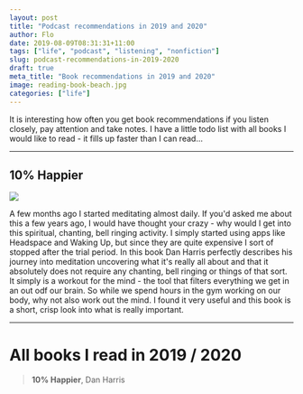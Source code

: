 ```yaml
---
layout: post
title: "Podcast recommendations in 2019 and 2020"
author: Flo
date: 2019-08-09T08:31:31+11:00
tags: ["life", "podcast", "listening", "nonfiction"]
slug: podcast-recommendations-in-2019-2020
draft: true
meta_title: "Book recommendations in 2019 and 2020"
image: reading-book-beach.jpg
categories: ["life"]
---
```


It is interesting how often you get book recommendations if you listen closely, pay attention and take notes. I have a little todo list with all books I would like to read - it fills up faster than I can read...<!-- end -->

---

## 10% Happier

<a href="https://www.amazon.com/Let-People-Surfing-Education-Businessman/dp/B01KB9LY6I/ref=as_li_ss_il?keywords=let+my+people+go+surfing&qid=1564730837&s=gateway&sr=8-1&linkCode=li2&tag=roadvagabonds-20&linkId=feea8efed9f87d3c48a2e532e1515910&language=en_US" target="_blank"><img border="0" src="//ws-na.amazon-adsystem.com/widgets/q?_encoding=UTF8&ASIN=B01KB9LY6I&Format=_SL160_&ID=AsinImage&MarketPlace=US&ServiceVersion=20070822&WS=1&tag=roadvagabonds-20&language=en_US" ></a><img src="https://ir-na.amazon-adsystem.com/e/ir?t=roadvagabonds-20&language=en_US&l=li2&o=1&a=B01KB9LY6I" width="1" height="1" border="0" alt="" style="border:none !important; margin:0px !important;" />

A few months ago I started meditating almost daily. If you'd asked me about this a few years ago, I would have thought your crazy - why would I get into this spiritual, chanting, bell ringing activity. I simply started using apps like Headspace and Waking Up, but since they are quite expensive I sort of stopped after the trial period. In this book Dan Harris perfectly describes his journey into meditation uncovering what it's really all about and that it absolutely does not require any chanting, bell ringing or things of that sort. It simply is a workout for the mind - the tool that filters everything we get in an out odf our brain. So while we spend hours in the gym working on our body, why not also work out the mind. I found it very useful and this book is a short, crisp look into what is really important.

---

# All books I read in 2019 / 2020

> **10% Happier**, Dan Harris
>
